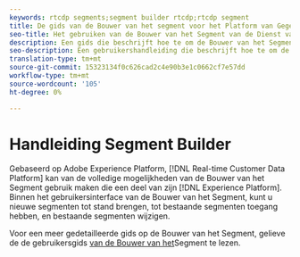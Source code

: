 ```yaml
---
keywords: rtcdp segments;segment builder rtcdp;rtcdp segment
title: De gids van de Bouwer van het segment voor het Platform van Gegevens van de Klant in real time
seo-title: Het gebruiken van de Bouwer van het Segment van de Dienst van de Segmentatie in het Platform van Gegevens van de Klant In real time
description: Een gids die beschrijft hoe te om de Bouwer van het Segment te gebruiken.
seo-description: Een gebruikershandleiding die beschrijft hoe te om de Bouwer van het Segment van de Dienst van de Segmentatie op het Platform van Gegevens van de Klant in real time te gebruiken.
translation-type: tm+mt
source-git-commit: 15323134f0c626cad2c4e90b3e1c0662cf7e57dd
workflow-type: tm+mt
source-wordcount: '105'
ht-degree: 0%

---
```



# Handleiding Segment Builder

Gebaseerd op Adobe Experience Platform, [!DNL Real-time Customer Data Platform] kan van de volledige mogelijkheden van de Bouwer van het Segment gebruik maken die een deel van zijn [!DNL Experience Platform]. Binnen het gebruikersinterface van de Bouwer van het Segment, kunt u nieuwe segmenten tot stand brengen, tot bestaande segmenten toegang hebben, en bestaande segmenten wijzigen.

Voor een meer gedetailleerde gids op de Bouwer van het Segment, gelieve de de gebruikersgids [van de Bouwer van het](../../segmentation/ui/segment-builder.md)Segment te lezen.

